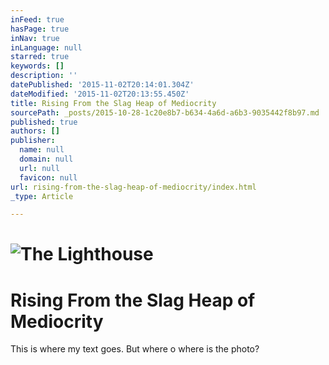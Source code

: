 ```yaml
---
inFeed: true
hasPage: true
inNav: true
inLanguage: null
starred: true
keywords: []
description: ''
datePublished: '2015-11-02T20:14:01.304Z'
dateModified: '2015-11-02T20:13:55.450Z'
title: Rising From the Slag Heap of Mediocrity
sourcePath: _posts/2015-10-28-1c20e8b7-b634-4a6d-a6b3-9035442f8b97.md
published: true
authors: []
publisher:
  name: null
  domain: null
  url: null
  favicon: null
url: rising-from-the-slag-heap-of-mediocrity/index.html
_type: Article

---
```

# ![The Lighthouse](https://the-grid-user-content.s3-us-west-2.amazonaws.com/98ce9e0b-8be3-4f11-9ff5-3d6c590191d3.tiff)

# Rising From the Slag Heap of Mediocrity

This is where my text goes. But where o where is the photo?